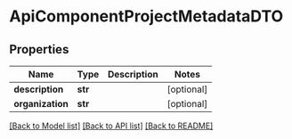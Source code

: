 # ApiComponentProjectMetadataDTO

## Properties

| Name             | Type    | Description | Notes      |
| ---------------- | ------- | ----------- | ---------- |
| **description**  | **str** |             | [optional] |
| **organization** | **str** |             | [optional] |

[[Back to Model list]](../README.md#documentation-for-models) [[Back to API list]](../README.md#documentation-for-api-endpoints) [[Back to README]](../README.md)

